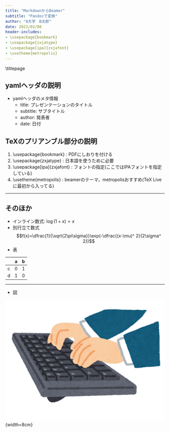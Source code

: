 ```yaml
---
title: "MarkdownからBeamer"
subtitle: "Pandocで変換"
author: "A大学　B太郎"
date: 2021/02/08
header-includes: 
- \usepackage{bookmark}
- \usepackage{zxjatype}
- \usepackage[ipa]{zxjafont}  
- \usetheme{metropolis}
---
```


\titlepage

## yamlヘッダの説明

- yamlヘッダのメタ情報
  - title: プレゼンテーションのタイトル
  - subtitle: サブタイトル
  - author: 発表者
  - date: 日付

## TeXのプリアンブル部分の説明

1. \\usepackage{bookmark}         : PDFにしおりを付ける
1. \\usepackage{zxjatype}            : 日本語を使うために必要
1. \\usepackage[ipa]{zxjafont}     : フォントの指定(ここではIPAフォントを指定している)
1. \\usetheme{metropolis}           : beamerのテーマ，metropolisおすすめ(TeX Liveに最初から入ってる)

---

## そのほか

- インライン数式: $\log (1+x)=x$
- 別行立て数式
$$f(x)=\dfrac{1}{\sqrt{2\pi\sigma}}\exp(-\dfrac{(x-\mu)^ 2}{2\sigma^ 2})$$
- 表

||a|b|
|-|-|-|
|c|0|1|
|d|1|0|

---

- 図

![図のキャプション](keyboard_typing.png){width=8cm}
